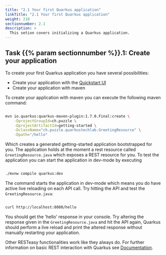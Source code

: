 ```yaml
---
title: "2.1 Your first Quarkus application"
linkTitle: "2.1 Your first Quarkus application"
weight: 210
sectionnumber: 2.1
description: >
  This setion covers initializing a Quarkus application.
---
```


## Task {{% param sectionnumber %}}.1: Create your application

To create your first Quarkus application you have several possibilities:

* Create your application with the [Quickstart UI](https://code.quarkus.io/)
* Create your application with maven

To create your application with maven you can execute the following maven
command:

```bash

mvn io.quarkus:quarkus-maven-plugin:1.7.0.Final:create \
    -DprojectGroupId=ch.puzzle \
    -DprojectArtifactId=getting-started \
    -DclassName="ch.puzzle.quarkustechlab.GreetingResource" \
    -Dpath="/hello"

```

Which creates a generated getting-started application bootstrapped for you. The
application holds at the moment a rest resource called `GreetingResource.java`
which exposes a REST resource for you.
To test the application you can start the application in dev-mode by executing

```bash

./mvnw compile quarkus:dev

```

The command starts the application in dev-mode which means you do have active
live reloading on each API call. Try hitting the API and test the
`GreetingResource.java`:

```bash

curl http://localhost:8080/hello

```

You should get the 'hello' response in your console. Try altering the response
given in the `GreetingResource.java` and hit the API again, Quarkus should perform
a live reload and print the altered response without manually restarting your
application.

Other RESTeasy functionalities work like they always do. For further information on basic REST interaction with Quarkus see [Documentation](https://quarkus.io/guides/rest-json).
